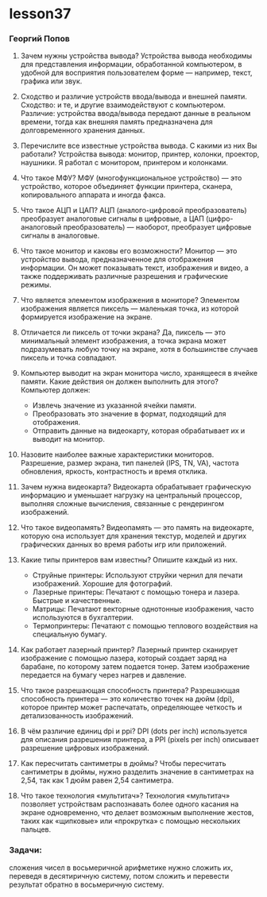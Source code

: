 # lesson37
### Георгий Попов 
1. Зачем нужны устройства вывода?
   Устройства вывода необходимы для представления информации, обработанной компьютером, в удобной для восприятия пользователем форме — например, текст, графика или звук.

2. Сходство и различие устройств ввода/вывода и внешней памяти.
   Сходство: и те, и другие взаимодействуют с компьютером. Различие: устройства ввода/вывода передают данные в реальном времени, тогда как внешняя память предназначена для долговременного хранения данных.

3. Перечислите все известные устройства вывода. С какими из них Вы работали?
   Устройства вывода: монитор, принтер, колонки, проектор, наушники. Я работал с монитором, принтером и колонками.

4. Что такое МФУ?
   МФУ (многофункциональное устройство) — это устройство, которое объединяет функции принтера, сканера, копировального аппарата и иногда факса.

5. Что такое АЦП и ЦАП?
   АЦП (аналого-цифровой преобразователь) преобразует аналоговые сигналы в цифровые, а ЦАП (цифро-аналоговый преобразователь) — наоборот, преобразует цифровые сигналы в аналоговые.

6. Что такое монитор и каковы его возможности?
   Монитор — это устройство вывода, предназначенное для отображения информации. Он может показывать текст, изображения и видео, а также поддерживать различные разрешения и графические режимы.

7. Что является элементом изображения в мониторе?
   Элементом изображения является пиксель — маленькая точка, из которой формируется изображение на экране.

8. Отличается ли пиксель от точки экрана?
   Да, пиксель — это минимальный элемент изображения, а точка экрана может подразумевать любую точку на экране, хотя в большинстве случаев пиксель и точка совпадают.

9. Компьютер выводит на экран монитора число, хранящееся в ячейке памяти. Какие действия он должен выполнить для этого?
   Компьютер должен:
   - Извлечь значение из указанной ячейки памяти.
   - Преобразовать это значение в формат, подходящий для отображения.
   - Отправить данные на видеокарту, которая обрабатывает их и выводит на монитор.

10. Назовите наиболее важные характеристики мониторов.
    Разрешение, размер экрана, тип панелей (IPS, TN, VA), частота обновления, яркость, контрастность и время отклика.

11. Зачем нужна видеокарта?
    Видеокарта обрабатывает графическую информацию и уменьшает нагрузку на центральный процессор, выполняя сложные вычисления, связанные с рендерингом изображений.

12. Что такое видеопамять?
    Видеопамять — это память на видеокарте, которую она использует для хранения текстур, моделей и других графических данных во время работы игр или приложений.

13. Какие типы принтеров вам известны? Опишите каждый из них.
    - Струйные принтеры: Используют струйки чернил для печати изображений. Хорошие для фотографий.
    - Лазерные принтеры: Печатают с помощью тонера и лазера. Быстрые и качественные.
    - Матрицы: Печатают векторные однотонные изображения, часто используются в бухгалтерии.
    - Термопринтеры: Печатают с помощью теплового воздействия на специальную бумагу.

14. Как работает лазерный принтер?
    Лазерный принтер сканирует изображение с помощью лазера, который создает заряд на барабане, по которому затем подается тонер. Затем изображение передается на бумагу через нагрев и давление.

15. Что такое разрешающая способность принтера?
    Разрешающая способность принтера — это количество точек на дюйм (dpi), которое принтер может распечатать, определяющее четкость и детализованность изображений.

16. В чём различие единиц dpi и ppi?
    DPI (dots per inch) используется для описания разрешения принтера, а PPI (pixels per inch) описывает разрешение цифровых изображений.

17. Как пересчитать сантиметры в дюймы?
    Чтобы пересчитать сантиметры в дюймы, нужно разделить значение в сантиметрах на 2,54, так как 1 дюйм равен 2,54 сантиметра.

18. Что такое технология «мультитач»?
Технология «мультитач» позволяет устройствам распознавать более одного касания на экране одновременно, что делает возможным выполнение жестов, таких как «щипковые» или «прокрутка» с помощью нескольких пальцев.

### Задачи:

сложения чисел в восьмеричной арифметике нужно сложить их, переведя в десятиричную систему, потом сложить и перевести результат обратно в восьмеричную систему.
